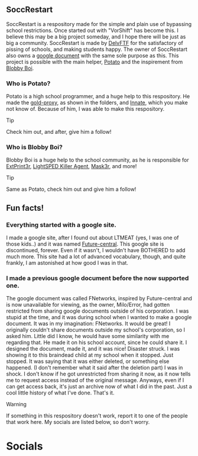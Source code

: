## SoccRestart

SoccRestart is a respository made for the simple and plain use of bypassing school restrictions. Once started out with "VorShift" has become this. I believe this may be a big project someday, and I hope there will be just as big a community. SoccRestart is made by [DelvFTF](https://github.com/upchuckle) for the satisfactory of pissing of schools, and making students happy. The owner of SoccRestart also owns a [google document](https://docs.google.com/document/d/1mtN-fS-QTqqTfZf9CkfLBNWG-YMHWn9GDHcegx6C7q8/edit?tab=t.0) with the same sole purpose as this. This project is possible with the main helper, [Potato](https://github.com/dragon731012) and the inspirement from [Blobby Boi](https://github.com/blobby-boi).

### Who is Potato?

Potato is a high school programmer, and a huge help to this respository. He made the [gold-proxy](https://github.com/Wheels522/gold-proxy), as shown in the folders, and [Innate](https://github.com/dragon731012/Innate), which you make not know of. Because of him, I was able to make this respository.

> [!TIP]
> Check him out, and after, give him a follow!

### Who is Blobby Boi?

Blobby Boi is a huge help to the school community, as he is responsible for [ExtPrint3r](https://github.com/Blobby-Boi/ExtPrint3r), [LightSPED Killer Agent](https://github.com/Blobby-Boi/LightSPED-Killer-Agent), [Mask3r](https://github.com/Blobby-Boi/Mask3r), and more!

> [!TIP]
> Same as Potato, check him out and give him a follow!

## Fun facts!

### Everything started with a google site.<br>
I made a google site, after I found out about LTMEAT (yes, I was one of those kids..) and it was named [Future-central](https://sites.google.com/view/future-central/home). This google site is discontinued, forever. Even if it wasn't, I wouldn't have BOTHERED to add much more. This site had a lot of advanced vocabulary, though, and quite frankly, I am astonished at how good I was in that. 

### I made a previous google document before the now supported one.<br>
The google document was called FNetworks, inspired by Future-central and is now unavailable for viewing, as the owner, Milo/Error, had gotten restricted from sharing google documents outside of his corporation. I was stupid at the time, and it was during school when I wanted to make a google document. It was in my imagination: FNetworks. It would be great! I originally couldn't share documents outside my school's corporation, so I asked him. Little did I know, he would have some similarity with me regarding that. He made it on his school account, since he could share it. I designed the document, made it, and it was nice! Disaster struck. I was showing it to this braindead child at my school when it stopped. Just stopped. It was saying that it was either deleted, or something else happened. (I don't remember what it said after the deletion part) I was in shock. I don't know if he got unrestricted from sharing it now, as it now tells me to request access instead of the original message. Anyways, even if I can get access back, it's just an archive now of what I did in the past. Just a cool little history of what I've done. That's it.

>[!WARNING]
> If something in this respository doesn't work, report it to one of the people that work here. My socials are listed below, so don't worry.

# Socials
